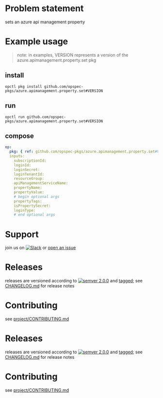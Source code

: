 # Problem statement
sets an azure api management property

# Example usage

> note: in examples, VERSION represents a version of the azure.apimanagement.property.set pkg

## install

```shell
opctl pkg install github.com/opspec-pkgs/azure.apimanagement.property.set#VERSION
```

## run

```
opctl run github.com/opspec-pkgs/azure.apimanagement.property.set#VERSION
```

## compose

```yaml
op:
  pkg: { ref: github.com/opspec-pkgs/azure.apimanagement.property.set#VERSION }
  inputs:
    subscriptionId:
    loginId:
    loginSecret:
    loginTenantId:
    resourceGroup:
    apiManagementServiceName:
    propertyName:
    propertyValue:
    # begin optional args
    propertyTags:
    isPropertySecret:
    loginType:
    # end optional args
```
# Support

join us on [![Slack](https://opspec-slackin.herokuapp.com/badge.svg)](https://opspec-slackin.herokuapp.com/)
or [open an issue](https://github.com/opspec-pkgs/azure.apimanagement.property.set/issues)

# Releases

releases are versioned according to
[![semver 2.0.0](https://img.shields.io/badge/semver-2.0.0-brightgreen.svg)](http://semver.org/spec/v2.0.0.html)
and [tagged](https://git-scm.com/book/en/v2/Git-Basics-Tagging); see
[CHANGELOG.md](CHANGELOG.md) for release notes

# Contributing

see [project/CONTRIBUTING.md](https://github.com/opspec-pkgs/project/blob/master/CONTRIBUTING.md)

# Releases

releases are versioned according to
[![semver 2.0.0](https://img.shields.io/badge/semver-2.0.0-brightgreen.svg)](http://semver.org/spec/v2.0.0.html)
and [tagged](https://git-scm.com/book/en/v2/Git-Basics-Tagging); see
[CHANGELOG.md](CHANGELOG.md) for release notes

# Contributing

see [project/CONTRIBUTING.md](https://github.com/opspec-pkgs/project/blob/master/CONTRIBUTING.md)
